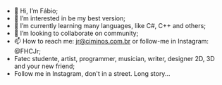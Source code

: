 - 👋 Hi, I’m Fábio;
- 👀 I’m interested in be my best version;
- 🌱 I’m currently learning many languages, like C#, C++ and others;
- 💞️ I’m looking to collaborate on community;
- 📫 How to reach me: jr@ciminos.com.br or follow-me in Instagram: @FHCJr;
- Fatec studente, artist, programmer, musician, writer, designer 2D, 3D and your new friend;
- Follow me in Instagram, don't in a street. Long story...
